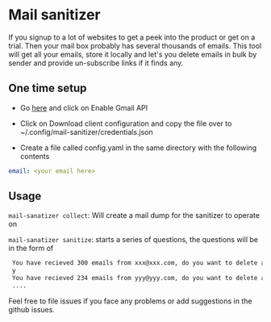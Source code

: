 # Mail sanitizer

If you signup to a lot of websites to get a peek into the product or get on a trial. Then your mail box probably has several thousands of emails.
This tool will get all your emails, store it locally and let's you delete emails in bulk by sender and provide un-subscribe links if it finds any.

## One time setup

- Go [here](https://developers.google.com/gmail/api/quickstart/python) and click on Enable Gmail API

- Click on Download client configuration and copy the file over to ~/.config/mail-sanitizer/credentials.json

- Create a file called config.yaml in the same directory with the following contents

```yaml
email: <your email here>
```

## Usage

`mail-sanatizer collect`: Will create a mail dump for the sanitizer to operate on

`mail-sanatizer sanitize`: starts a series of questions, the questions will be in the form of

```bash
 You have recieved 300 emails from xxx@xxx.com, do you want to delete all these emails?
 y
 You have recieved 234 emails from yyy@yyy.com, do you want to delete all these emails?
 ....
```

Feel free to file issues if you face any problems or add suggestions in the github issues.